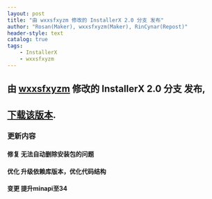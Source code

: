 ```yaml
---
layout: post
title: "由 wxxsfxyzm 修改的 InstallerX 2.0 分支 发布"
author: "Rosan(Maker), wxxsfxyzm(Maker), RinCynar(Repost)"
header-style: text
catalog: true
tags:
    - InstallerX
    - wxxsfxyzm
---
```


## 由 [wxxsfxyzm](https://github.com/wxxsfxyzm) 修改的 InstallerX 2.0 分支 发布,
## [下载该版本](/file/InstallerX-wxxsfxyzm-2.0.apk).

### 更新内容

#### 修复 无法自动删除安装包的问题
#### 优化 升级依赖库版本，优化代码结构
#### 变更 提升minapi至34